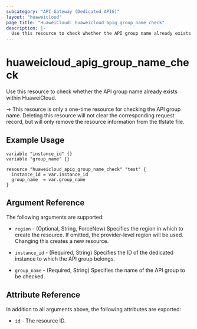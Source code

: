 ```yaml
---
subcategory: "API Gateway (Dedicated APIG)"
layout: "huaweicloud"
page_title: "HuaweiCloud: huaweicloud_apig_group_name_check"
description: |-
  Use this resource to check whether the API group name already exists within HuaweiCloud.
---
```


# huaweicloud_apig_group_name_check

Use this resource to check whether the API group name already exists within HuaweiCloud.

-> This resource is only a one-time resource for checking the API group name. Deleting this resource will
   not clear the corresponding request record, but will only remove the resource information from the tfstate file.

## Example Usage

```hcl
variable "instance_id" {}
variable "group_name" {}

resource "huaweicloud_apig_group_name_check" "test" {
  instance_id = var.instance_id
  group_name  = var.group_name
}
```

## Argument Reference

The following arguments are supported:

* `region` - (Optional, String, ForceNew) Specifies the region in which to create the resource.
  If omitted, the provider-level region will be used.
  Changing this creates a new resource.

* `instance_id` - (Required, String) Specifies the ID of the dedicated instance to which the API group belongs.

* `group_name` - (Required, String) Specifies the name of the API group to be checked.

## Attribute Reference

In addition to all arguments above, the following attributes are exported:

* `id` - The resource ID.

